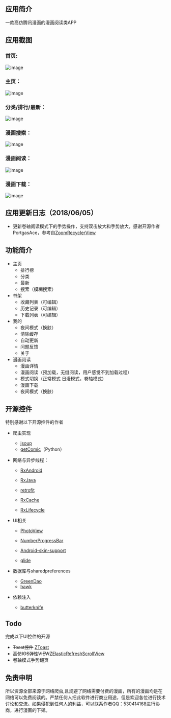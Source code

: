 ## 应用简介
  一款高仿腾讯漫画的漫画阅读类APP

## 应用截图
### 首页:
![image](https://github.com/zhhr1122/ZElasticRefreshScrollView/blob/master/image/image1.gif?raw=true?raw=true)
### 主页：
![image](https://img-blog.csdn.net/20180412181454255)
### 分类/排行/最新：
![image](https://img-blog.csdn.net/20180412181526892)
### 漫画搜索：
![image](https://img-blog.csdn.net/20180412181504274)
### 漫画阅读：
![image](https://img-blog.csdn.net/2018041218151119)
### 漫画下载：
![image](https://img-blog.csdn.net/20180412181519181)

## 应用更新日志（2018/06/05）
- 更新卷轴阅读模式下的手势操作，支持双击放大和手势放大，感谢开源作者PortgasAce，参考自[ZoomRecyclerView](https://github.com/PortgasAce/ZoomRecyclerView)
## 功能简介
- 主页
   -  排行榜
   -  分类
   -  最新
   -  搜索（模糊搜索）
- 书架
   - 收藏列表（可编辑）
   - 历史记录（可编辑）
   - 下载列表（可编辑）
- 我的
   - 夜间模式（换肤）
   - 清除缓存
   - 自动更新
   - 问题反馈
   - 关于
- 漫画阅读
   - 漫画详情
   - 漫画阅读（预加载，无缝阅读，用户感觉不到加载过程）
   - 模式切换（正常模式 日漫模式，卷轴模式）
   - 漫画下载
   - 夜间模式（换肤）

## 开源控件

特别感谢以下开源控件的作者
- 爬虫实现
  - [jsoup](https://github.com/jhy/jsoup)
  - [getComic](https://github.com/abcfy2/getComic)（Python）

- 网络与异步线程：

  - [RxAndroid](https://github.com/ReactiveX/RxAndroid/)
  - [RxJava](https://github.com/ReactiveX/RxJava)

  - [retrofit](https://github.com/square/retrofit)
  - [RxCache](https://github.com/VictorAlbertos/RxCache)
  - [RxLifecycle](https://github.com/trello/RxLifecycle)
- UI相关
  - [PhotoView](https://github.com/chrisbanes/PhotoView)

  - [NumberProgressBar](https://github.com/daimajia/NumberProgressBar)
  - [Android-skin-support](https://github.com/ximsfei/Android-skin-support)
  - [glide](https://github.com/bumptech/glide)
- 数据库与sharedpreferences
  - [GreenDao](https://github.com/greenrobot/greenDAO) 
  - [hawk](https://github.com/orhanobut/hawk)
- 依赖注入
  - [butterknife](https://github.com/JakeWharton/butterknife)


## Todo

 完成以下UI控件的开源
 - ~~Toast控件~~ [ZToast](https://github.com/zhhr1122/ZToastDemo)
 - ~~高仿IOS弹性VIEW~~[ZElasticRefreshScrollView](https://github.com/zhhr1122/ZElasticRefreshScrollView)
 - 卷轴模式手势翻页

## 免责申明

   所以资源全部来源于网络爬虫,且规避了网络需要付费的漫画，所有的漫画均是在网络可以免费阅读的。严禁任何人把此软件进行商业用途，但是欢迎各位进行技术讨论和交流。如果侵犯到任何人的利益，可以联系作者QQ：530414168进行协商，进行漫画的下架。
